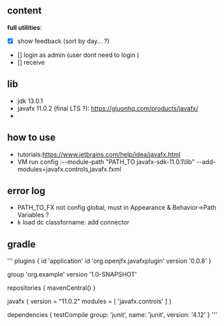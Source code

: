 ## content
__full utilities__:
- [x] show feedback (sort by day... ?)
- [] login as admin (user dont need to login )
- [] receive 

## lib 
- jdk 13.0.1
- javafx 11.0.2 (final LTS ?): https://gluonhq.com/products/javafx/
- 

## how to use 
- tutorials:https://www.jetbrains.com/help/idea/javafx.html
- VM run config :--module-path "PATH_TO javafx-sdk-11.0.1\lib" --add-modules=javafx.controls,javafx.fxml

## error log 
- PATH_TO_FX not config global, must in Appearance & Behavior->Path Variables ?
- k load dc classforname: add connector

## gradle
'''
plugins {
    id 'application'
    id 'org.openjfx.javafxplugin' version '0.0.8'
}

group 'org.example'
version '1.0-SNAPSHOT'

repositories {
    mavenCentral()
}

javafx {
    version = "11.0.2"
    modules = [ 'javafx.controls' ]
}

dependencies {
    testCompile group: 'junit', name: 'junit', version: '4.12'
}
'''
